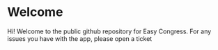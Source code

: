 # Welcome
Hi! Welcome to the public github repository for Easy Congress. For any issues you have with the app, please open a ticket
